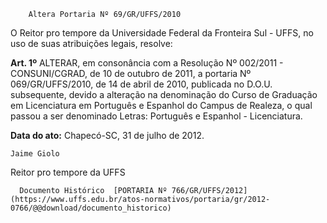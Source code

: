         Altera Portaria Nº 69/GR/UFFS/2010  

O Reitor pro tempore da Universidade Federal da Fronteira Sul - UFFS, no uso de suas atribuições legais, resolve:

 **Art. 1º** ALTERAR, em consonância com a Resolução Nº 002/2011 - CONSUNI/CGRAD, de 10 de outubro de 2011, a portaria Nº 069/GR/UFFS/2010, de 14 de abril de 2010, publicada no D.O.U. subsequente, devido a alteração na denominação do Curso de Graduação em Licenciatura em Português e Espanhol do Campus de Realeza, o qual passou a ser denominado Letras: Português e Espanhol - Licenciatura.

   **Data do ato:** Chapecó-SC, 31 de julho de 2012.   
 

    Jaime Giolo   
 Reitor pro tempore da UFFS 

      Documento Histórico  [PORTARIA Nº 766/GR/UFFS/2012](https://www.uffs.edu.br/atos-normativos/portaria/gr/2012-0766/@@download/documento_historico)     
      
